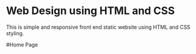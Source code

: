 # Web Design using HTML and CSS 
This is simple and responsive front end static website using HTML and CSS styling.

#Home Page
